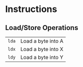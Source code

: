# Instructions

## Load/Store Operations

| | |
| -- | -- |
| `lda` | Load a byte into A |
| `ldx` | Load a byte into X |
| `ldy` | Load a byte into Y |
